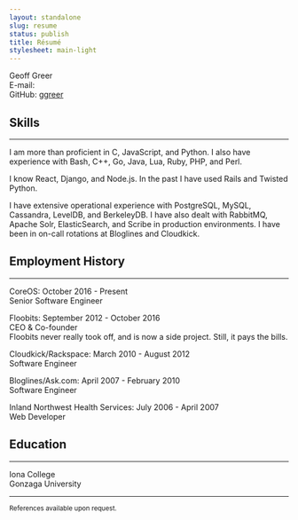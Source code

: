 ```yaml
---
layout: standalone
slug: resume
status: publish
title: Résumé
stylesheet: main-light
---
```


Geoff Greer  
E-mail: <a id="email_me_resume" href=""></a>  
GitHub: [ggreer](https://github.com/ggreer)  


## Skills
---
I am more than proficient in C, JavaScript, and Python. I also have experience with Bash, C++, Go, Java, Lua, Ruby, PHP, and Perl.

I know React, Django, and Node.js. In the past I have used Rails and Twisted Python.

I have extensive operational experience with PostgreSQL, MySQL, Cassandra, LevelDB, and BerkeleyDB. I have also dealt with RabbitMQ, Apache Solr, ElasticSearch, and Scribe in production environments. I have been in on-call rotations at Bloglines and Cloudkick.

## Employment History
---

CoreOS: October 2016 - Present  
Senior Software Engineer

Floobits: September 2012 - October 2016  
CEO & Co-founder  
Floobits never really took off, and is now a side project. Still, it pays the bills.

Cloudkick/Rackspace: March 2010 - August 2012  
Software Engineer

Bloglines/Ask.com: April 2007 - February 2010  
Software Engineer

Inland Northwest Health Services: July 2006 - April 2007  
Web Developer

## Education
---

Iona College  
Gonzaga University  

---
<sub>References available upon request.</sub>

<script type="text/javascript">
var email_me_resume = document.getElementById("email_me_resume");
email_me_resume.href = "mail" + "to:" + "g" + "eof" + "f" + "@" + "greer" + ".fm";
email_me_resume.text = "ge" + "of" + "f" + "@g" + "reer" + ".fm";
</script>
